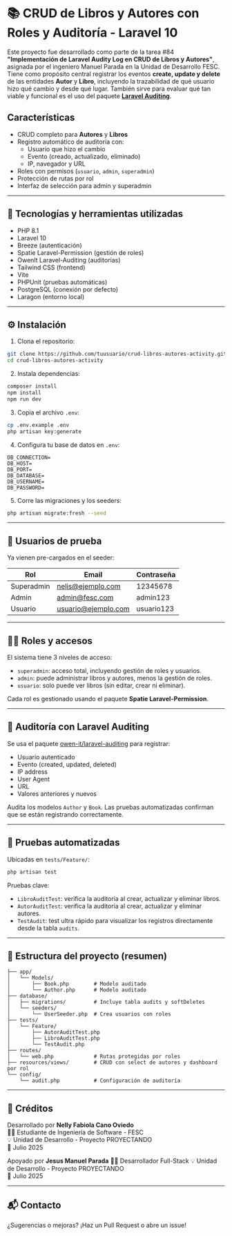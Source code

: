 # 📚 CRUD de Libros y Autores con Roles y Auditoría - Laravel 10

Este proyecto fue desarrollado como parte de la tarea #84 **"Implementación de Laravel Audity Log en CRUD de Libros y Autores"**, asignada por el ingeniero Manuel Parada en la Unidad de Desarrollo FESC. Tiene como propósito central registrar los eventos **create, update y delete** de las entidades **Autor** y **Libro**, incluyendo la trazabilidad de qué usuario hizo qué cambio y desde qué lugar. También sirve para evaluar qué tan viable y funcional es el uso del paquete **[Laravel Auditing](https://github.com/owen-it/laravel-auditing)**.

## Características

- CRUD completo para **Autores** y **Libros**
- Registro automático de auditoría con:
  - Usuario que hizo el cambio
  - Evento (creado, actualizado, eliminado)
  - IP, navegador y URL
- Roles con permisos (`usuario`, `admin`, `superadmin`)
- Protección de rutas por rol
- Interfaz de selección para admin y superadmin

---

## 🚀 Tecnologías y herramientas utilizadas

- PHP 8.1
- Laravel 10
- Breeze (autenticación)
- Spatie Laravel-Permission (gestión de roles)
- OwenIt Laravel-Auditing (auditorías)
- Tailwind CSS (frontend)
- Vite
- PHPUnit (pruebas automáticas)
- PostgreSQL (conexión por defecto)
- Laragon (entorno local)

---

## ⚙️ Instalación

1. Clona el repositorio:

```bash
git clone https://github.com/tuusuario/crud-libros-autores-activity.git
cd crud-libros-autores-activity
```

2. Instala dependencias:

```bash
composer install
npm install
npm run dev
```

3. Copia el archivo `.env`:

```bash
cp .env.example .env
php artisan key:generate
```

4. Configura tu base de datos en `.env`:

```env
DB_CONNECTION=
DB_HOST=
DB_PORT=
DB_DATABASE=
DB_USERNAME=
DB_PASSWORD=
```

5. Corre las migraciones y los seeders:

```bash
php artisan migrate:fresh --seed
```

---

## 👤 Usuarios de prueba

Ya vienen pre-cargados en el seeder:

| Rol        | Email                  | Contraseña     |
|------------|------------------------|----------------|
| Superadmin | nelis@ejemplo.com      | 12345678       |
| Admin      | admin@fesc.com         | admin123       |
| Usuario    | usuario@ejemplo.com    | usuario123     |

---

## 🧑‍💻 Roles y accesos

El sistema tiene 3 niveles de acceso:

- `superadmin`: acceso total, incluyendo gestión de roles y usuarios.
- `admin`: puede administrar libros y autores, menos la gestión de roles.
- `usuario`: solo puede ver libros (sin editar, crear ni eliminar).

Cada rol es gestionado usando el paquete **Spatie Laravel-Permission**.

---

## 📝 Auditoría con Laravel Auditing

Se usa el paquete [owen-it/laravel-auditing](https://github.com/owen-it/laravel-auditing) para registrar:

- Usuario autenticado
- Evento (created, updated, deleted)
- IP address
- User Agent
- URL
- Valores anteriores y nuevos

Audita los modelos `Author` y `Book`. Las pruebas automatizadas confirman que se están registrando correctamente.

---

## 🧪 Pruebas automatizadas

Ubicadas en `tests/Feature/`:

```bash
php artisan test
```

Pruebas clave:

- `LibroAuditTest`: verifica la auditoría al crear, actualizar y eliminar libros.
- `AutorAuditTest`: verifica la auditoría al crear, actualizar y eliminar autores.
- `TestAudit`: test ultra rápido para visualizar los registros directamente desde la tabla `audits`.

---

## 📂 Estructura del proyecto (resumen)

```
├── app/
│   └── Models/
│       ├── Book.php        # Modelo auditado
│       └── Author.php      # Modelo auditado
├── database/
│   ├── migrations/         # Incluye tabla audits y softDeletes
│   └── seeders/
│       └── UserSeeder.php  # Crea usuarios con roles
├── tests/
│   └── Feature/
│       ├── AutorAuditTest.php
│       ├── LibroAuditTest.php
│       └── TestAudit.php
├── routes/
│   └── web.php             # Rutas protegidas por roles
├── resources/views/        # CRUD con select de autores y dashboard por rol
└── config/
    └── audit.php           # Configuración de auditoría
```

---

## 🙌 Créditos

Desarrollado por **Nelly Fabiola Cano Oviedo**  
👩‍💻 Estudiante de Ingeniería de Software - FESC  
💡 Unidad de Desarrollo - Proyecto PROYECTANDO  
📆 Julio 2025

Apoyado por **Jesus Manuel Parada**
👩‍💻 Desarrollador Full-Stack 
💡 Unidad de Desarrollo - Proyecto PROYECTANDO  
📆 Julio 2025


---

## 📬 Contacto

¿Sugerencias o mejoras? ¡Haz un Pull Request o abre un issue!
